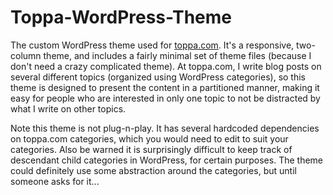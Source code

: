 Toppa-WordPress-Theme
=====================

The custom WordPress theme used for [toppa.com](http://toppa.com). It's a responsive, two-column theme, and includes a fairly minimal set of theme files (because I don't need a crazy complicated theme). At toppa.com, I write blog posts on several different topics (organized using WordPress categories), so this theme is designed to present the content in a partitioned manner, making it easy for people who are interested in only one topic to not be distracted by what I write on other topics.

Note this theme is not plug-n-play. It has several hardcoded dependencies on toppa.com categories, which you would need to edit to suit your categories. Also be warned it is surprisingly difficult to keep track of descendant child categories in WordPress, for certain purposes. The theme could definitely use some abstraction around the categories, but until someone asks for it...
